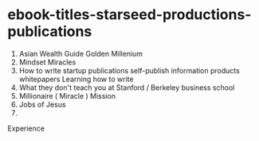 # ebook-titles-starseed-productions-publications

1.  Asian Wealth Guide Golden Millenium
2.  Mindset Miracles
3.  How to write startup publications self-publish information products whitepapers Learning how to write
4.  What they don't teach you at Stanford / Berkeley business school
5.  Millionaire ( Miracle ) Mission  
6.  Jobs of Jesus
7.  

Experience
